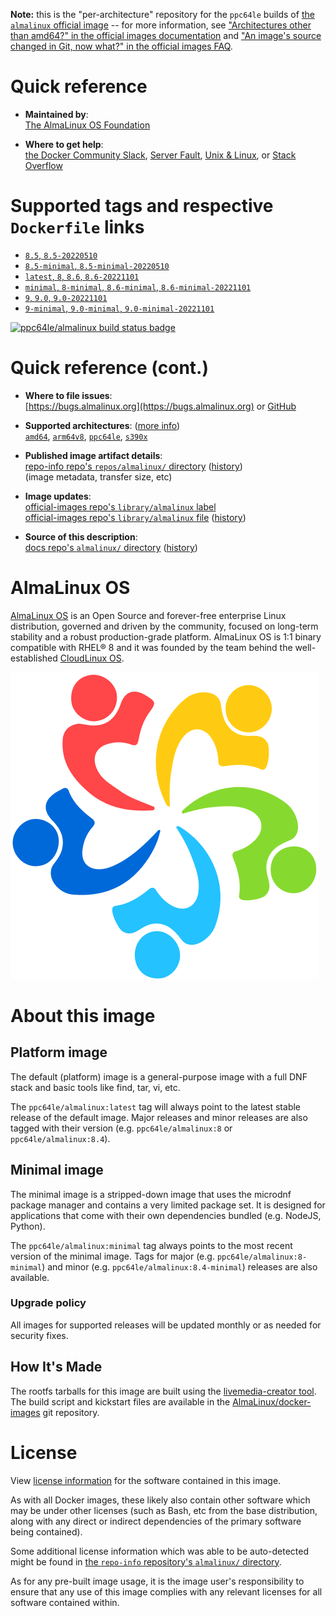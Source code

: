 <!--

********************************************************************************

WARNING:

    DO NOT EDIT "almalinux/README.md"

    IT IS AUTO-GENERATED

    (from the other files in "almalinux/" combined with a set of templates)

********************************************************************************

-->

**Note:** this is the "per-architecture" repository for the `ppc64le` builds of [the `almalinux` official image](https://hub.docker.com/_/almalinux) -- for more information, see ["Architectures other than amd64?" in the official images documentation](https://github.com/docker-library/official-images#architectures-other-than-amd64) and ["An image's source changed in Git, now what?" in the official images FAQ](https://github.com/docker-library/faq#an-images-source-changed-in-git-now-what).

# Quick reference

-	**Maintained by**:  
	[The AlmaLinux OS Foundation](https://github.com/AlmaLinux/docker-images)

-	**Where to get help**:  
	[the Docker Community Slack](https://dockr.ly/slack), [Server Fault](https://serverfault.com/help/on-topic), [Unix & Linux](https://unix.stackexchange.com/help/on-topic), or [Stack Overflow](https://stackoverflow.com/help/on-topic)

# Supported tags and respective `Dockerfile` links

-	[`8.5`, `8.5-20220510`](https://github.com/AlmaLinux/docker-images/blob/cc33e53ccd8b33288eb3fbce9fd3bc308272c162/Dockerfile-ppc64le-default)
-	[`8.5-minimal`, `8.5-minimal-20220510`](https://github.com/AlmaLinux/docker-images/blob/cc33e53ccd8b33288eb3fbce9fd3bc308272c162/Dockerfile-ppc64le-minimal)
-	[`latest`, `8`, `8.6`, `8.6-20221101`](https://github.com/AlmaLinux/docker-images/blob/3652deb3f54b24a58f102b427522bd77f1620d5f/Dockerfile-ppc64le-default)
-	[`minimal`, `8-minimal`, `8.6-minimal`, `8.6-minimal-20221101`](https://github.com/AlmaLinux/docker-images/blob/3652deb3f54b24a58f102b427522bd77f1620d5f/Dockerfile-ppc64le-minimal)
-	[`9`, `9.0`, `9.0-20221101`](https://github.com/AlmaLinux/docker-images/blob/df8cdb5e8a6a6e2d075b87735aece5945f3fc1ec/Dockerfile-ppc64le-default)
-	[`9-minimal`, `9.0-minimal`, `9.0-minimal-20221101`](https://github.com/AlmaLinux/docker-images/blob/df8cdb5e8a6a6e2d075b87735aece5945f3fc1ec/Dockerfile-ppc64le-minimal)

[![ppc64le/almalinux build status badge](https://img.shields.io/jenkins/s/https/doi-janky.infosiftr.net/job/multiarch/job/ppc64le/job/almalinux.svg?label=ppc64le/almalinux%20%20build%20job)](https://doi-janky.infosiftr.net/job/multiarch/job/ppc64le/job/almalinux/)

# Quick reference (cont.)

-	**Where to file issues**:  
	[https://bugs.almalinux.org](https://bugs.almalinux.org) or [GitHub](https://github.com/AlmaLinux/docker-images/issues)

-	**Supported architectures**: ([more info](https://github.com/docker-library/official-images#architectures-other-than-amd64))  
	[`amd64`](https://hub.docker.com/r/amd64/almalinux/), [`arm64v8`](https://hub.docker.com/r/arm64v8/almalinux/), [`ppc64le`](https://hub.docker.com/r/ppc64le/almalinux/), [`s390x`](https://hub.docker.com/r/s390x/almalinux/)

-	**Published image artifact details**:  
	[repo-info repo's `repos/almalinux/` directory](https://github.com/docker-library/repo-info/blob/master/repos/almalinux) ([history](https://github.com/docker-library/repo-info/commits/master/repos/almalinux))  
	(image metadata, transfer size, etc)

-	**Image updates**:  
	[official-images repo's `library/almalinux` label](https://github.com/docker-library/official-images/issues?q=label%3Alibrary%2Falmalinux)  
	[official-images repo's `library/almalinux` file](https://github.com/docker-library/official-images/blob/master/library/almalinux) ([history](https://github.com/docker-library/official-images/commits/master/library/almalinux))

-	**Source of this description**:  
	[docs repo's `almalinux/` directory](https://github.com/docker-library/docs/tree/master/almalinux) ([history](https://github.com/docker-library/docs/commits/master/almalinux))

# AlmaLinux OS

[AlmaLinux OS](https://almalinux.org/) is an Open Source and forever-free enterprise Linux distribution, governed and driven by the community, focused on long-term stability and a robust production-grade platform. AlmaLinux OS is 1:1 binary compatible with RHEL® 8 and it was founded by the team behind the well-established [CloudLinux OS](https://www.cloudlinux.com/all-products/product-overview/cloudlinuxos).

![logo](https://raw.githubusercontent.com/docker-library/docs/23547f3e976bc000d1a01a47241000f72aec9a40/almalinux/logo.png)

# About this image

## Platform image

The default (platform) image is a general-purpose image with a full DNF stack and basic tools like find, tar, vi, etc.

The `ppc64le/almalinux:latest` tag will always point to the latest stable release of the default image. Major releases and minor releases are also tagged with their version (e.g. `ppc64le/almalinux:8` or `ppc64le/almalinux:8.4`).

## Minimal image

The minimal image is a stripped-down image that uses the microdnf package manager and contains a very limited package set. It is designed for applications that come with their own dependencies bundled (e.g. NodeJS, Python).

The `ppc64le/almalinux:minimal` tag always points to the most recent version of the minimal image. Tags for major (e.g. `ppc64le/almalinux:8-minimal`) and minor (e.g. `ppc64le/almalinux:8.4-minimal`) releases are also available.

### Upgrade policy

All images for supported releases will be updated monthly or as needed for security fixes.

## How It's Made

The rootfs tarballs for this image are built using the [livemedia-creator tool](http://weldr.io/lorax/livemedia-creator.html). The build script and kickstart files are available in the [AlmaLinux/docker-images](https://github.com/AlmaLinux/docker-images) git repository.

# License

View [license information](https://almalinux.org/legal/licensing-policy/) for the software contained in this image.

As with all Docker images, these likely also contain other software which may be under other licenses (such as Bash, etc from the base distribution, along with any direct or indirect dependencies of the primary software being contained).

Some additional license information which was able to be auto-detected might be found in [the `repo-info` repository's `almalinux/` directory](https://github.com/docker-library/repo-info/tree/master/repos/almalinux).

As for any pre-built image usage, it is the image user's responsibility to ensure that any use of this image complies with any relevant licenses for all software contained within.
